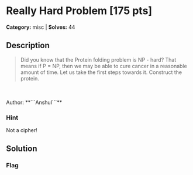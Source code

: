 # Really Hard Problem [175 pts]

**Category:** misc
| **Solves:** 44

## Description
>Did you know that the Protein folding problem is NP - hard? That means if P = NP, then we may be able to cure cancer in a reasonable amount of time. Let us take the first steps towards it. Construct the protein.<br><br>Author: **```Anshul```**

### Hint
Not a cipher!
## Solution

### Flag

